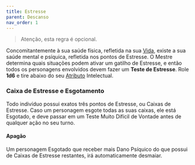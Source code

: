 ```yaml
---
title: Estresse
parent: Descanso
nav_order: 1
---
```


>Atenção, esta regra é opcional.

Concomitantemente à sua saúde física, refletida na sua [Vida](https://filipesoaresbranco-lab.github.io/low-fantasyd20/docs/Personagem/Vida.html), existe a sua saúde mental e psíquica, refletida nos pontos de Estresse.
O Mestre determina quais situações podem ativar um gatilho de Estresse, e então todos os personagens envolvidos devem fazer um **Teste de Estresse**. Role **1d6** e tire abaixo do seu [Atributo](https://filipesoaresbranco-lab.github.io/low-fantasyd20/docs/Personagem/Atributos%20&%20Habilidades.html) Intelectual.

### Caixa de Estresse e Esgotamento
Todo indivíduo possui exatos três pontos de Estresse, ou Caixas de Estresse. Caso um personagem esgote todas as suas caixas, ele está Esgotado, e deve passar em um Teste Muito Difícil de Vontade antes de qualquer ação no seu turno. 

#### Apagão
Um personagem Esgotado que receber mais Dano Psíquico do que possui de Caixas de Estresse restantes, irá automaticamente desmaiar.  

